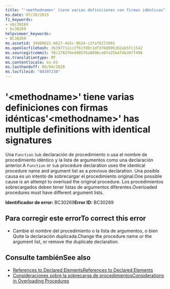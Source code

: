 ```yaml
---
title: "'<methodname>' tiene varias definiciones con firmas idénticas"
ms.date: 07/20/2015
f1_keywords:
- vbc30269
- bc30269
helpviewer_keywords:
- BC30269
ms.assetid: 39489621-6617-4e5c-9b24-c2faf8273891
ms.openlocfilehash: 3b397711cc2fb1fd0c1dfd76899b162ab5fc1542
ms.sourcegitcommit: f8c270376ed905f6a8896ce0fe25b4f4b38ff498
ms.translationtype: MT
ms.contentlocale: es-ES
ms.lasthandoff: 06/04/2020
ms.locfileid: "84397238"
---
```

# <a name="methodname-has-multiple-definitions-with-identical-signatures"></a><span data-ttu-id="7ff74-102">'\<methodname>' tiene varias definiciones con firmas idénticas</span><span class="sxs-lookup"><span data-stu-id="7ff74-102">'\<methodname>' has multiple definitions with identical signatures</span></span>
<span data-ttu-id="7ff74-103">Una `Function` `Sub` declaración de procedimiento o usa el nombre de procedimiento idéntico y la lista de argumentos como una declaración anterior.</span><span class="sxs-lookup"><span data-stu-id="7ff74-103">A `Function` or `Sub` procedure declaration uses the identical procedure name and argument list as a previous declaration.</span></span> <span data-ttu-id="7ff74-104">Una posible causa es un intento de sobrecargar el procedimiento original.</span><span class="sxs-lookup"><span data-stu-id="7ff74-104">One possible cause is an attempt to overload the original procedure.</span></span> <span data-ttu-id="7ff74-105">Los procedimientos sobrecargados deben tener listas de argumentos diferentes.</span><span class="sxs-lookup"><span data-stu-id="7ff74-105">Overloaded procedures must have different argument lists.</span></span>  
  
 <span data-ttu-id="7ff74-106">**Identificador de error:** BC30269</span><span class="sxs-lookup"><span data-stu-id="7ff74-106">**Error ID:** BC30269</span></span>  
  
## <a name="to-correct-this-error"></a><span data-ttu-id="7ff74-107">Para corregir este error</span><span class="sxs-lookup"><span data-stu-id="7ff74-107">To correct this error</span></span>  
  
- <span data-ttu-id="7ff74-108">Cambie el nombre del procedimiento o la lista de argumentos, o bien Quite la declaración duplicada.</span><span class="sxs-lookup"><span data-stu-id="7ff74-108">Change the procedure name or the argument list, or remove the duplicate declaration.</span></span>  
  
## <a name="see-also"></a><span data-ttu-id="7ff74-109">Consulte también</span><span class="sxs-lookup"><span data-stu-id="7ff74-109">See also</span></span>

- [<span data-ttu-id="7ff74-110">References to Declared Elements</span><span class="sxs-lookup"><span data-stu-id="7ff74-110">References to Declared Elements</span></span>](../../programming-guide/language-features/declared-elements/references-to-declared-elements.md)
- [<span data-ttu-id="7ff74-111">Consideraciones sobre la sobrecarga de procedimientos</span><span class="sxs-lookup"><span data-stu-id="7ff74-111">Considerations in Overloading Procedures</span></span>](../../programming-guide/language-features/procedures/considerations-in-overloading-procedures.md)
